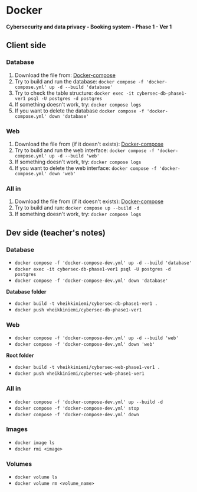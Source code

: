 # Docker

**Cybersecurity and data privacy - Booking system - Phase 1 - Ver 1**

## Client side

### Database

1. Download the file from: [Docker-compose](https://raw.githubusercontent.com/vheikkiniemi/animated-waddle/refs/heads/main/Booking%20system/Phase%201/Ver1/docker-compose.yml)
2. Try to build and run the database: `docker compose -f 'docker-compose.yml' up -d --build 'database'`
3. Try to check the table structure: `docker exec -it cybersec-db-phase1-ver1 psql -U postgres -d postgres`
4. If something doesn't work, try: `docker compose logs`
5. If you want to delete the database `docker compose -f 'docker-compose.yml' down 'database'`

### Web

1. Download the file from (if it doesn't exists): [Docker-compose](https://raw.githubusercontent.com/vheikkiniemi/animated-waddle/refs/heads/main/Booking%20system/Phase%201/Ver1/docker-compose.yml)
2. Try to build and run the web interface: `docker compose -f 'docker-compose.yml' up -d --build 'web'`
3. If something doesn't work, try: `docker compose logs`
4. If you want to delete the web interface: `docker compose -f 'docker-compose.yml' down 'web'`

### All in

1. Download the file from (if it doesn't exists): [Docker-compose](https://raw.githubusercontent.com/vheikkiniemi/animated-waddle/refs/heads/main/Booking%20system/Phase%201/Ver1/docker-compose.yml)
2. Try to build and run: `docker compose up --build -d`
3. If something doesn't work, try: `docker compose logs`

## Dev side (teacher's notes)

### Database

- `docker compose -f 'docker-compose-dev.yml' up -d --build 'database'`
- `docker exec -it cybersec-db-phase1-ver1 psql -U postgres -d postgres`
- `docker compose -f 'docker-compose-dev.yml' down 'database'`

**Database folder**
- `docker build -t vheikkiniemi/cybersec-db-phase1-ver1 .`
- `docker push vheikkiniemi/cybersec-db-phase1-ver1`

### Web
- `docker compose -f 'docker-compose-dev.yml' up -d --build 'web'`
- `docker compose -f 'docker-compose-dev.yml' down 'web'`

**Root folder**
- `docker build -t vheikkiniemi/cybersec-web-phase1-ver1 .`
- `docker push vheikkiniemi/cybersec-web-phase1-ver1`

### All in
- `docker compose -f 'docker-compose-dev.yml' up --build -d`
- `docker compose -f 'docker-compose-dev.yml' stop`
- `docker compose -f 'docker-compose-dev.yml' down`

### Images
- `docker image ls`
- `docker rmi <image>`

### Volumes
- `docker volume ls`
- `docker volume rm <volume_name>`